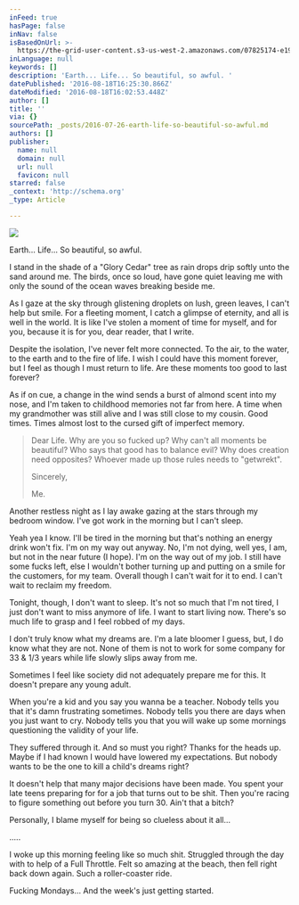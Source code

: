 ```yaml
---
inFeed: true
hasPage: false
inNav: false
isBasedOnUrl: >-
  https://the-grid-user-content.s3-us-west-2.amazonaws.com/07825174-e197-4c44-b8c9-6615c25c6b5c.jpg
inLanguage: null
keywords: []
description: 'Earth... Life... So beautiful, so awful. '
datePublished: '2016-08-18T16:25:30.866Z'
dateModified: '2016-08-18T16:02:53.448Z'
author: []
title: ''
via: {}
sourcePath: _posts/2016-07-26-earth-life-so-beautiful-so-awful.md
authors: []
publisher:
  name: null
  domain: null
  url: null
  favicon: null
starred: false
_context: 'http://schema.org'
_type: Article

---
```

![](https://the-grid-user-content.s3-us-west-2.amazonaws.com/07825174-e197-4c44-b8c9-6615c25c6b5c.jpg)

Earth... Life... So beautiful, so awful. 

I stand in the shade of a "Glory Cedar" tree as rain drops drip softly unto the sand around me. The birds, once so loud, have gone quiet leaving me with only the sound of the ocean waves breaking beside me. 

As I gaze at the sky through glistening droplets on lush, green leaves, I can't help but smile. For a fleeting moment, I catch a glimpse of eternity, and all is well in the world. It is like I've stolen a moment of time for myself, and for you, because it is for you, dear reader, that I write.

Despite the isolation, I've never felt more connected. To the air, to the water, to the earth and to the fire of life. I wish I could have this moment forever, but I feel as though I must return to life. Are these moments too good to last forever?

As if on cue, a change in the wind sends a burst of almond scent into my nose, and I'm taken to childhood memories not far from here. A time when my grandmother was still alive and I was still close to my cousin. Good times. Times almost lost to the cursed gift of imperfect memory.

> Dear Life. Why are you so fucked up? Why can't all moments be beautiful? Who says that good has to balance evil? Why does creation need opposites? Whoever made up those rules needs to "getwrekt". 
> 
> Sincerely, 
> 
> Me.

Another restless night as I lay awake gazing at the stars through my bedroom window. I've got work in the morning but I can't sleep.

Yeah yea I know. I'll be tired in the morning but that's nothing an energy drink won't fix. I'm on my way out anyway. No, I'm not dying, well yes, I am, but not in the near future (I hope). I'm on the way out of my job. I still have some fucks left, else I wouldn't bother turning up and putting on a smile for the customers, for my team. Overall though I can't wait for it to end. I can't wait to reclaim my freedom. 

Tonight, though, I don't want to sleep. It's not so much that I'm not tired, I just don't want to miss anymore of life. I want to start living now. There's so much life to grasp and I feel robbed of my days.

I don't truly know what my dreams are. I'm a late bloomer I guess, but, I do know what they are not. None of them is not to work for some company for 33 & 1/3 years while life slowly slips away from me.

Sometimes I feel like society did not adequately prepare me for this. It doesn't prepare any young adult.

When you're a kid and you say you wanna be a teacher. Nobody tells you that it's damn frustrating sometimes. Nobody tells you there are days when you just want to cry. Nobody tells you that you will wake up some mornings questioning the validity of your life.

They suffered through it. And so must you right? Thanks for the heads up. Maybe if I had known I would have lowered my expectations. But nobody wants to be the one to kill a child's dreams right?

It doesn't help that many major decisions have been made. You spent your late teens preparing for for a job that turns out to be shit. Then you're racing to figure something out before you turn 30\. Ain't that a bitch?

Personally, I blame myself for being so clueless about it all...

.....

I woke up this morning feeling like so much shit. Struggled through the day with to help of a Full Throttle. Felt so amazing at the beach, then fell right back down again. Such a roller-coaster ride.

Fucking Mondays... And the week's just getting started.